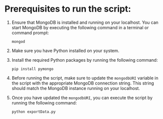 # Prerequisites to run the script:

1. Ensure that MongoDB is installed and running on your localhost. You can start MongoDB by executing the following command in a terminal or command prompt:

    ```
    mongod
    ```

2. Make sure you have Python installed on your system.

3. Install the required Python packages by running the following command:

    ```
    pip install pymongo
    ```

4. Before running the script, make sure to update the `mongodbURI` variable in the script with the appropriate MongoDB connection string. This string should match the MongoDB instance running on your localhost.

5. Once you have updated the `mongodbURI`, you can execute the script by running the following command:

    ```
    python exportData.py
    ```




